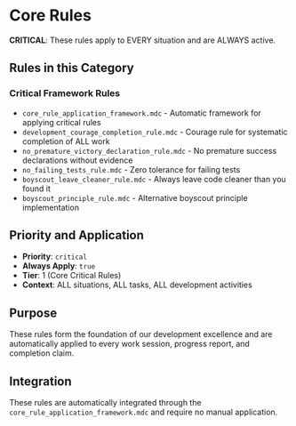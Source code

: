 # Core Rules

**CRITICAL**: These rules apply to EVERY situation and are ALWAYS active.

## Rules in this Category

### **Critical Framework Rules**
- `core_rule_application_framework.mdc` - Automatic framework for applying critical rules
- `development_courage_completion_rule.mdc` - Courage rule for systematic completion of ALL work
- `no_premature_victory_declaration_rule.mdc` - No premature success declarations without evidence
- `no_failing_tests_rule.mdc` - Zero tolerance for failing tests
- `boyscout_leave_cleaner_rule.mdc` - Always leave code cleaner than you found it
- `boyscout_principle_rule.mdc` - Alternative boyscout principle implementation

## Priority and Application

- **Priority**: `critical`
- **Always Apply**: `true`
- **Tier**: 1 (Core Critical Rules)
- **Context**: ALL situations, ALL tasks, ALL development activities

## Purpose

These rules form the foundation of our development excellence and are automatically applied to every work session, progress report, and completion claim.

## Integration

These rules are automatically integrated through the `core_rule_application_framework.mdc` and require no manual application.
